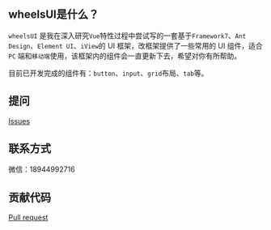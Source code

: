 ## wheelsUI是什么？


`wheelsUI` 是我在深入研究`Vue`特性过程中尝试写的一套基于`Framework7`、`Ant Design`、`Element UI`、`iView`的 UI 框架，改框架提供了一些常用的 UI 组件，适合 `PC` 端和`移动端`使用，该框架内的组件会一直更新下去，希望对你有所帮助。

目前已开发完成的组件有：`button`、`input`、`grid`布局、`tab`等。



## 提问
[Issues](https://github.com/clang1996/wheelsUI-vue/issues)
## 联系方式
微信：18944992716
## 贡献代码
[Pull request](https://github.com/clang1996/wheelsUI-vue/pulls)
